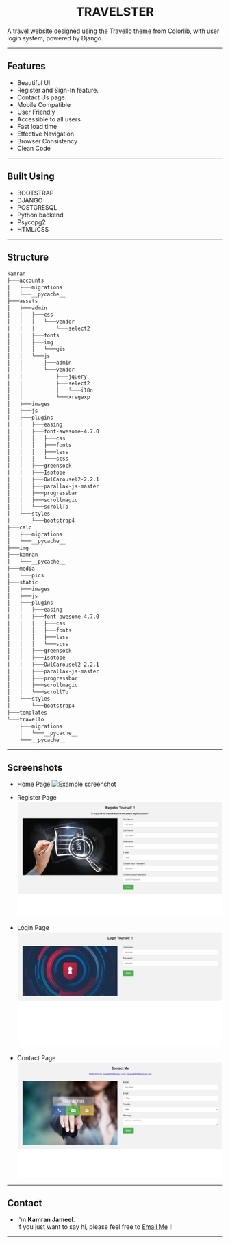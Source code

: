 <p align="center">
  <h1 align="center">TRAVELSTER</h1>
A travel website designed using the Travello theme from Colorlib, with user login system, powered by Django.
</p>

---

## Features
- Beautiful UI.
- Register and Sign-In feature.
- Contact Us page.
- Mobile Compatible
- User Friendly
- Accessible to all users
- Fast load time
- Effective Navigation
- Browser Consistency
- Clean Code
---

## Built Using
- BOOTSTRAP
- DJANGO
- POSTGRESQL
- Python backend
- Psycopg2
- HTML/CSS
---

## Structure
```
kamran
├───accounts
│   ├───migrations
│   └───__pycache__
├───assets
│   ├───admin
│   │   ├───css
│   │   │   └───vendor
│   │   │       └───select2
│   │   ├───fonts
│   │   ├───img
│   │   │   └───gis
│   │   └───js
│   │       ├───admin
│   │       └───vendor
│   │           ├───jquery
│   │           ├───select2
│   │           │   └───i18n
│   │           └───xregexp
│   ├───images
│   ├───js
│   ├───plugins
│   │   ├───easing
│   │   ├───font-awesome-4.7.0
│   │   │   ├───css
│   │   │   ├───fonts
│   │   │   ├───less
│   │   │   └───scss
│   │   ├───greensock
│   │   ├───Isotope
│   │   ├───OwlCarousel2-2.2.1
│   │   ├───parallax-js-master
│   │   ├───progressbar
│   │   ├───scrollmagic
│   │   └───scrollTo
│   └───styles
│       └───bootstrap4
├───calc
│   ├───migrations
│   └───__pycache__
├───img
├───kamran
│   └───__pycache__
├───media
│   └───pics
├───static
│   ├───images
│   ├───js
│   ├───plugins
│   │   ├───easing
│   │   ├───font-awesome-4.7.0
│   │   │   ├───css
│   │   │   ├───fonts
│   │   │   ├───less
│   │   │   └───scss
│   │   ├───greensock
│   │   ├───Isotope
│   │   ├───OwlCarousel2-2.2.1
│   │   ├───parallax-js-master
│   │   ├───progressbar
│   │   ├───scrollmagic
│   │   └───scrollTo
│   └───styles
│       └───bootstrap4
├───templates
└───travello
    ├───migrations
    │   └───__pycache__
    └───__pycache__
```
---
## Screenshots
- Home Page
![Example screenshot](./img/screenshot.png)

- Register Page
![Example screenshot](./img/screenshot1.png)

- Login Page
![Example screenshot](./img/screenshot2.png)

- Contact Page
![Example screenshot](./img/screenshot3.png)
---
## Contact
- I'm **Kamran Jameel**. <br>If you just want to say hi, please feel free to <a href="mailto:jameelk809@gmail.com">Email Me</a> !!
---